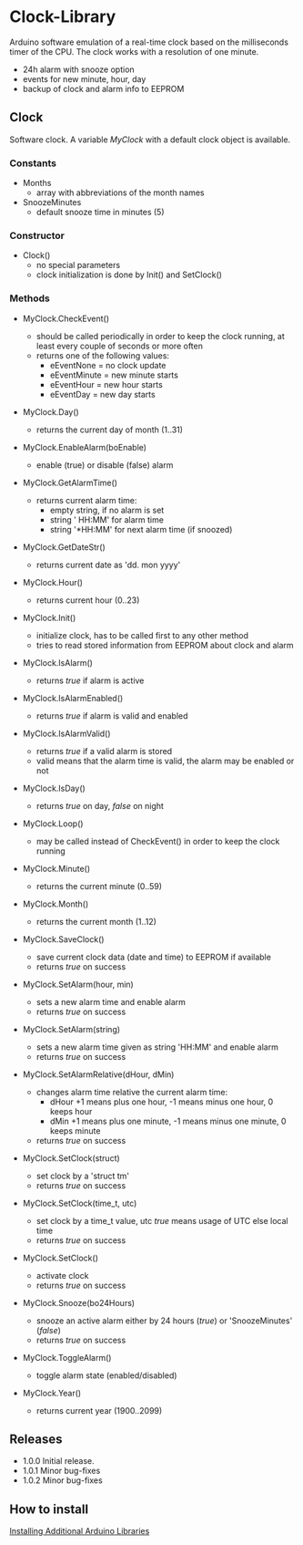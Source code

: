 # Clock-Library

Arduino software emulation of a real-time clock based on the milliseconds
timer of the CPU. The clock works with a resolution of one minute.
- 24h alarm with snooze option
- events for new minute, hour, day
- backup of clock and alarm info to EEPROM

## Clock

Software clock. A variable *MyClock* with a default clock object is available.

### Constants
- Months
  - array with abbreviations of the month names
- SnoozeMinutes
  - default snooze time in minutes (5)


### Constructor
- Clock()
  - no special parameters
  - clock initialization is done by Init() and SetClock()

### Methods
- MyClock.CheckEvent()
  - should be called periodically in order to keep the clock running, at
    least every couple of seconds or more often
  - returns one of the following values:
    - eEventNone = no clock update
    - eEventMinute = new minute starts
    - eEventHour = new hour starts
    - eEventDay = new day starts
    
- MyClock.Day()
  - returns the current day of month (1..31)
  
- MyClock.EnableAlarm(boEnable)
  - enable (true) or disable (false) alarm
  
- MyClock.GetAlarmTime()
  - returns current alarm time:
    - empty string, if no alarm is set
    - string ' HH:MM' for alarm time
    - string '*HH:MM' for next alarm time (if snoozed)
    
- MyClock.GetDateStr()
  - returns current date as 'dd. mon yyyy'
  
- MyClock.Hour()
  - returns current hour (0..23)
  
- MyClock.Init()
  - initialize clock, has to be called first to any other method
  - tries to read stored information from EEPROM about clock and alarm
  
- MyClock.IsAlarm()
  - returns *true* if alarm is active

- MyClock.IsAlarmEnabled()
  - returns *true* if alarm is valid and enabled
  
- MyClock.IsAlarmValid()
  - returns *true* if a valid alarm is stored
  - valid means that the alarm time is valid, the alarm may be enabled or not

- MyClock.IsDay()
  - returns *true* on day, *false* on night
  
- MyClock.Loop()
  - may be called instead of CheckEvent() in order to keep the clock running
  
- MyClock.Minute()
  - returns the current minute (0..59)
  
- MyClock.Month()
  - returns the current month (1..12)
  
- MyClock.SaveClock()
  - save current clock data (date and time) to EEPROM if available
  - returns *true* on success
  
- MyClock.SetAlarm(hour, min)
  - sets a new alarm time and enable alarm
  - returns *true* on success
  
- MyClock.SetAlarm(string)
  - sets a new alarm time given as string 'HH:MM' and enable alarm
  - returns *true* on success

- MyClock.SetAlarmRelative(dHour, dMin)
  - changes alarm time relative the current alarm time:
    - dHour +1 means plus one hour, -1 means minus one hour, 0 keeps hour
    - dMin +1 means plus one minute, -1 means minus one minute, 0 keeps minute
  - returns *true* on success
  
- MyClock.SetClock(struct)
  - set clock by a 'struct tm'
  - returns *true* on success
	
- MyClock.SetClock(time_t, utc)
  - set clock by a time_t value, utc *true* means usage of UTC else local time
  - returns *true* on success

- MyClock.SetClock()
  - activate clock
  - returns *true* on success
	
- MyClock.Snooze(bo24Hours)
  - snooze an active alarm either by 24 hours (*true*) or 'SnoozeMinutes' (*false*)
  - returns *true* on success
	
- MyClock.ToggleAlarm()
  - toggle alarm state (enabled/disabled)
  
- MyClock.Year()
  - returns current year (1900..2099)

## Releases

- 1.0.0 Initial release.
- 1.0.1 Minor bug-fixes
- 1.0.2 Minor bug-fixes

## How to install

[Installing Additional Arduino Libraries](https://www.arduino.cc/en/Guide/Libraries)
